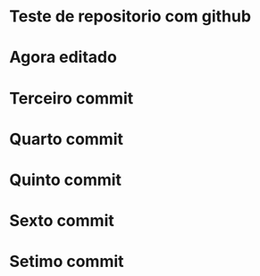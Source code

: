 # Teste de repositorio com github
# Agora editado
# Terceiro commit
# Quarto commit
# Quinto commit
# Sexto commit
# Setimo commit